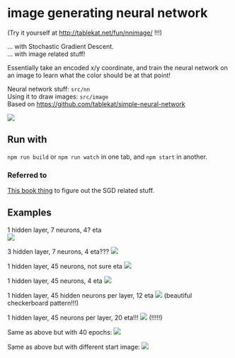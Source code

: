 # image generating neural network

(Try it yourself at http://tablekat.net/fun/nnimage/ !!!)

... with Stochastic Gradient Descent.  
... with image related stuff!

Essentially take an encoded x/y coordinate, and train the neural network on an image to learn what the color should be at that point!

Neural network stuff: `src/nn`  
Using it to draw images: `src/image`  
Based on https://github.com/tablekat/simple-neural-network

![](http://i.imgur.com/IfRNgoH.png)

## Run with

`npm run build` or `npm run watch` in one tab, and `npm start` in another.

### Referred to
[This book thing](http://neuralnetworksanddeeplearning.com/chap1.html) to figure out the SGD related stuff.

## Examples
1 hidden layer, 7 neurons, 4? eta  
![](http://i.imgur.com/h1iIuw3.png)

3 hidden layer, 7 neurons, 4 eta???
![](http://i.imgur.com/WwurDVl.png)

1 hidden layer, 45 neurons, not sure eta
![](http://i.imgur.com/CxYugkU.png)

1 hidden layer, 45 neurons, 4 eta
![](http://i.imgur.com/t4quz9q.png)

1 hidden layer, 45 hidden neurons per layer, 12 eta
![](http://i.imgur.com/ukK7MPe.png)
(beautiful checkerboard pattern!!!)

1 hidden layer, 45 neurons per layer, 20 eta!!!
![](http://i.imgur.com/cFtYmDZ.png)
(!!!!!)

Same as above but with 40 epochs:
![](http://i.imgur.com/0mmMwSO.jpg)

Same as above but with different start image:
![](http://i.imgur.com/lxpAGUo.png)
